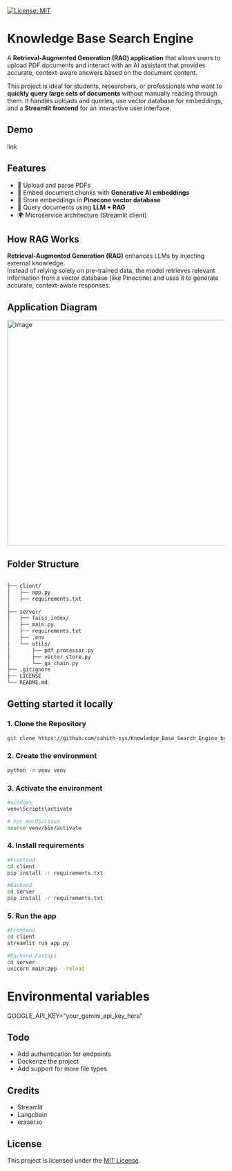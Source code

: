 [![License: MIT](https://img.shields.io/badge/License-MIT-yellow.svg)](LICENSE)

# Knowledge Base Search Engine

A **Retrieval-Augmented Generation (RAG) application** that allows users to upload PDF documents and interact with an AI assistant that provides accurate, context-aware answers based on the document content.  

This project is ideal for students, researchers, or professionals who want to **quickly query large sets of documents** without manually reading through them. It handles uploads and queries, use vector database for embeddings, and a **Streamlit frontend** for an interactive user interface.



## Demo

link

## Features

- 📄 Upload and parse PDFs  
- 🧠 Embed document chunks with **Generative AI embeddings**  
- 💂️ Store embeddings in **Pinecone vector database**  
- 💬 Query documents using **LLM + RAG**  
- 🌍 Microservice architecture (Streamlit client)



## How RAG Works

**Retrieval-Augmented Generation (RAG)** enhances LLMs by injecting external knowledge.  
Instead of relying solely on pre-trained data, the model retrieves relevant information from a vector database (like Pinecone) and uses it to generate accurate, context-aware responses.


## Application Diagram
<img width="1320" height="521" alt="image" src="https://github.com/user-attachments/assets/b6d8de40-2b81-4d4c-b475-b1e1ba81263f" />


## Folder Structure

```bash

├── client/
│   ├── app.py
│   ├── requirements.txt
│
├── server/
│   ├── faiss_index/
│   ├── main.py
│   ├── requirements.txt
│   ├── .env
│   └── utils/
│       ├── pdf_processor.py
│       ├── vector_store.py
│       └── qa_chain.py
├── .gitignore
├── LICENSE
└── README.md

```

## Getting started it locally

### 1. Clone the Repository
```bash
git clone https://github.com/sahith-sys/Knowledge_Base_Search_Engine_by_Unthinkable.git
```
### 2. Create the environment
```bash
python -m venv venv
```
### 3. Activate the environment
```bash
#windows
venv\Scripts\activate

# For macOS/Linux
source venv/bin/activate
```
### 4. Install requirements
```bash
#Frontend
cd client
pip install -r requirements.txt

#Backend
cd server
pip install -r requirements.txt
```
### 5. Run the app
```bash
#Frontend
cd client
streamlit run app.py

#Backend Fastapi
cd server
uvicorn main:app --reload
```

# Environmental variables
GOOGLE_API_KEY="your_gemini_api_key_here"


## Todo

- Add authentication for endpoints
- Dockerize the project
- Add support for more file types


## Credits

- Streamlit
- Langchain
- eraser.io

## License
This project is licensed under the [MIT License](LICENSE).
